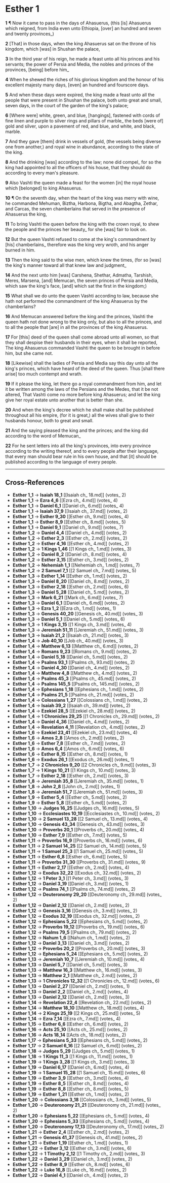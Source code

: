 # Esther 1

**1** ¶ Now it came to pass in the days of Ahasuerus, (this [is] Ahasuerus which reigned, from India even unto Ethiopia, [over] an hundred and seven and twenty provinces_)

**2** [That] in those days, when the king Ahasuerus sat on the throne of his kingdom, which [was] in Shushan the palace,

**3** In the third year of his reign, he made a feast unto all his princes and his servants; the power of Persia and Media, the nobles and princes of the provinces, [being] before him_

**4** When he shewed the riches of his glorious kingdom and the honour of his excellent majesty many days, [even] an hundred and fourscore days.

**5** And when these days were expired, the king made a feast unto all the people that were present in Shushan the palace, both unto great and small, seven days, in the court of the garden of the king's palace;

**6** [Where were] white, green, and blue, [hangings], fastened with cords of fine linen and purple to silver rings and pillars of marble_ the beds [were of] gold and silver, upon a pavement of red, and blue, and white, and black, marble.

**7** And they gave [them] drink in vessels of gold, (the vessels being diverse one from another,) and royal wine in abundance, according to the state of the king.

**8** And the drinking [was] according to the law; none did compel_ for so the king had appointed to all the officers of his house, that they should do according to every man's pleasure.

**9** Also Vashti the queen made a feast for the women [in] the royal house which [belonged] to king Ahasuerus.

**10** ¶ On the seventh day, when the heart of the king was merry with wine, he commanded Mehuman, Biztha, Harbona, Bigtha, and Abagtha, Zethar, and Carcas, the seven chamberlains that served in the presence of Ahasuerus the king,

**11** To bring Vashti the queen before the king with the crown royal, to shew the people and the princes her beauty_ for she [was] fair to look on.

**12** But the queen Vashti refused to come at the king's commandment by [his] chamberlains_ therefore was the king very wroth, and his anger burned in him.

**13** Then the king said to the wise men, which knew the times, (for so [was] the king's manner toward all that knew law and judgment_

**14** And the next unto him [was] Carshena, Shethar, Admatha, Tarshish, Meres, Marsena, [and] Memucan, the seven princes of Persia and Media, which saw the king's face, [and] which sat the first in the kingdom;)

**15** What shall we do unto the queen Vashti according to law, because she hath not performed the commandment of the king Ahasuerus by the chamberlains?

**16** And Memucan answered before the king and the princes, Vashti the queen hath not done wrong to the king only, but also to all the princes, and to all the people that [are] in all the provinces of the king Ahasuerus.

**17** For [this] deed of the queen shall come abroad unto all women, so that they shall despise their husbands in their eyes, when it shall be reported, The king Ahasuerus commanded Vashti the queen to be brought in before him, but she came not.

**18** [Likewise] shall the ladies of Persia and Media say this day unto all the king's princes, which have heard of the deed of the queen. Thus [shall there arise] too much contempt and wrath.

**19** If it please the king, let there go a royal commandment from him, and let it be written among the laws of the Persians and the Medes, that it be not altered, That Vashti come no more before king Ahasuerus; and let the king give her royal estate unto another that is better than she.

**20** And when the king's decree which he shall make shall be published throughout all his empire, (for it is great,) all the wives shall give to their husbands honour, both to great and small.

**21** And the saying pleased the king and the princes; and the king did according to the word of Memucan_

**22** For he sent letters into all the king's provinces, into every province according to the writing thereof, and to every people after their language, that every man should bear rule in his own house, and that [it] should be published according to the language of every people.

---

## Cross-References

- **Esther 1_1** → **Isaiah 18_1** [[Isaiah ch_ 18.md]] (votes_ 2)
- **Esther 1_1** → **Ezra 4_6** [[Ezra ch_ 4.md]] (votes_ 4)
- **Esther 1_1** → **Daniel 6_1** [[Daniel ch_ 6.md]] (votes_ 4)
- **Esther 1_1** → **Isaiah 37_9** [[Isaiah ch_ 37.md]] (votes_ 2)
- **Esther 1_1** → **Esther 9_30** [[Esther ch_ 9.md]] (votes_ 4)
- **Esther 1_1** → **Esther 8_9** [[Esther ch_ 8.md]] (votes_ 5)
- **Esther 1_1** → **Daniel 9_1** [[Daniel ch_ 9.md]] (votes_ 7)
- **Esther 1_2** → **Daniel 4_4** [[Daniel ch_ 4.md]] (votes_ 2)
- **Esther 1_2** → **Esther 2_3** [[Esther ch_ 2.md]] (votes_ 2)
- **Esther 1_2** → **Esther 4_16** [[Esther ch_ 4.md]] (votes_ 2)
- **Esther 1_2** → **1 Kings 1_46** [[1 Kings ch_ 1.md]] (votes_ 3)
- **Esther 1_2** → **Daniel 8_2** [[Daniel ch_ 8.md]] (votes_ 4)
- **Esther 1_2** → **Esther 3_15** [[Esther ch_ 3.md]] (votes_ 2)
- **Esther 1_2** → **Nehemiah 1_1** [[Nehemiah ch_ 1.md]] (votes_ 7)
- **Esther 1_2** → **2 Samuel 7_1** [[2 Samuel ch_ 7.md]] (votes_ 5)
- **Esther 1_3** → **Esther 1_14** [[Esther ch_ 1.md]] (votes_ 2)
- **Esther 1_3** → **Daniel 8_20** [[Daniel ch_ 8.md]] (votes_ 2)
- **Esther 1_3** → **Esther 2_18** [[Esther ch_ 2.md]] (votes_ 6)
- **Esther 1_3** → **Daniel 5_28** [[Daniel ch_ 5.md]] (votes_ 2)
- **Esther 1_3** → **Mark 6_21** [[Mark ch_ 6.md]] (votes_ 7)
- **Esther 1_3** → **Daniel 6_1** [[Daniel ch_ 6.md]] (votes_ 2)
- **Esther 1_3** → **Ezra 1_2** [[Ezra ch_ 1.md]] (votes_ 1)
- **Esther 1_3** → **Genesis 40_20** [[Genesis ch_ 40.md]] (votes_ 3)
- **Esther 1_3** → **Daniel 5_1** [[Daniel ch_ 5.md]] (votes_ 6)
- **Esther 1_3** → **1 Kings 3_15** [[1 Kings ch_ 3.md]] (votes_ 4)
- **Esther 1_3** → **Jeremiah 51_11** [[Jeremiah ch_ 51.md]] (votes_ 3)
- **Esther 1_3** → **Isaiah 21_2** [[Isaiah ch_ 21.md]] (votes_ 3)
- **Esther 1_4** → **Job 40_10** [[Job ch_ 40.md]] (votes_ 3)
- **Esther 1_4** → **Matthew 6_13** [[Matthew ch_ 6.md]] (votes_ 2)
- **Esther 1_4** → **Romans 9_23** [[Romans ch_ 9.md]] (votes_ 2)
- **Esther 1_4** → **Daniel 5_18** [[Daniel ch_ 5.md]] (votes_ 2)
- **Esther 1_4** → **Psalms 93_1** [[Psalms ch_ 93.md]] (votes_ 2)
- **Esther 1_4** → **Daniel 4_30** [[Daniel ch_ 4.md]] (votes_ 2)
- **Esther 1_4** → **Matthew 4_8** [[Matthew ch_ 4.md]] (votes_ 2)
- **Esther 1_4** → **Psalms 45_3** [[Psalms ch_ 45.md]] (votes_ 2)
- **Esther 1_4** → **Psalms 145_5** [[Psalms ch_ 145.md]] (votes_ 2)
- **Esther 1_4** → **Ephesians 1_18** [[Ephesians ch_ 1.md]] (votes_ 2)
- **Esther 1_4** → **Psalms 21_5** [[Psalms ch_ 21.md]] (votes_ 2)
- **Esther 1_4** → **Colossians 1_27** [[Colossians ch_ 1.md]] (votes_ 2)
- **Esther 1_4** → **Isaiah 39_2** [[Isaiah ch_ 39.md]] (votes_ 2)
- **Esther 1_4** → **Ezekiel 28_5** [[Ezekiel ch_ 28.md]] (votes_ 2)
- **Esther 1_4** → **1 Chronicles 29_25** [[1 Chronicles ch_ 29.md]] (votes_ 2)
- **Esther 1_4** → **Daniel 4_36** [[Daniel ch_ 4.md]] (votes_ 2)
- **Esther 1_4** → **Revelation 4_11** [[Revelation ch_ 4.md]] (votes_ 2)
- **Esther 1_6** → **Ezekiel 23_41** [[Ezekiel ch_ 23.md]] (votes_ 4)
- **Esther 1_6** → **Amos 2_8** [[Amos ch_ 2.md]] (votes_ 2)
- **Esther 1_6** → **Esther 7_8** [[Esther ch_ 7.md]] (votes_ 2)
- **Esther 1_6** → **Amos 6_4** [[Amos ch_ 6.md]] (votes_ 6)
- **Esther 1_6** → **Esther 8_15** [[Esther ch_ 8.md]] (votes_ 1)
- **Esther 1_6** → **Exodus 26_1** [[Exodus ch_ 26.md]] (votes_ 1)
- **Esther 1_7** → **2 Chronicles 9_20** [[2 Chronicles ch_ 9.md]] (votes_ 3)
- **Esther 1_7** → **1 Kings 10_21** [[1 Kings ch_ 10.md]] (votes_ 3)
- **Esther 1_7** → **Esther 2_18** [[Esther ch_ 2.md]] (votes_ 3)
- **Esther 1_8** → **Jeremiah 35_8** [[Jeremiah ch_ 35.md]] (votes_ 1)
- **Esther 1_8** → **John 2_8** [[John ch_ 2.md]] (votes_ 1)
- **Esther 1_8** → **Jeremiah 51_7** [[Jeremiah ch_ 51.md]] (votes_ 3)
- **Esther 1_9** → **Esther 5_4** [[Esther ch_ 5.md]] (votes_ 2)
- **Esther 1_9** → **Esther 5_8** [[Esther ch_ 5.md]] (votes_ 2)
- **Esther 1_10** → **Judges 16_25** [[Judges ch_ 16.md]] (votes_ 5)
- **Esther 1_10** → **Ecclesiastes 10_19** [[Ecclesiastes ch_ 10.md]] (votes_ 2)
- **Esther 1_10** → **2 Samuel 13_28** [[2 Samuel ch_ 13.md]] (votes_ 4)
- **Esther 1_10** → **Genesis 43_34** [[Genesis ch_ 43.md]] (votes_ 3)
- **Esther 1_10** → **Proverbs 20_1** [[Proverbs ch_ 20.md]] (votes_ 4)
- **Esther 1_10** → **Esther 7_9** [[Esther ch_ 7.md]] (votes_ 5)
- **Esther 1_11** → **Proverbs 16_9** [[Proverbs ch_ 16.md]] (votes_ 6)
- **Esther 1_11** → **2 Samuel 14_25** [[2 Samuel ch_ 14.md]] (votes_ 5)
- **Esther 1_11** → **1 Samuel 25_3** [[1 Samuel ch_ 25.md]] (votes_ 5)
- **Esther 1_11** → **Esther 6_8** [[Esther ch_ 6.md]] (votes_ 5)
- **Esther 1_11** → **Proverbs 31_30** [[Proverbs ch_ 31.md]] (votes_ 9)
- **Esther 1_11** → **Esther 2_17** [[Esther ch_ 2.md]] (votes_ 4)
- **Esther 1_12** → **Exodus 32_22** [[Exodus ch_ 32.md]] (votes_ 2)
- **Esther 1_12** → **1 Peter 3_1** [[1 Peter ch_ 3.md]] (votes_ 3)
- **Esther 1_12** → **Daniel 3_19** [[Daniel ch_ 3.md]] (votes_ 1)
- **Esther 1_12** → **Psalms 74_1** [[Psalms ch_ 74.md]] (votes_ 2)
- **Esther 1_12** → **Deuteronomy 29_20** [[Deuteronomy ch_ 29.md]] (votes_ 2)
- **Esther 1_12** → **Daniel 2_12** [[Daniel ch_ 2.md]] (votes_ 2)
- **Esther 1_12** → **Genesis 3_16** [[Genesis ch_ 3.md]] (votes_ 2)
- **Esther 1_12** → **Exodus 32_19** [[Exodus ch_ 32.md]] (votes_ 2)
- **Esther 1_12** → **Ephesians 5_22** [[Ephesians ch_ 5.md]] (votes_ 2)
- **Esther 1_12** → **Proverbs 19_12** [[Proverbs ch_ 19.md]] (votes_ 6)
- **Esther 1_12** → **Psalms 79_5** [[Psalms ch_ 79.md]] (votes_ 2)
- **Esther 1_12** → **Nahum 1_6** [[Nahum ch_ 1.md]] (votes_ 2)
- **Esther 1_12** → **Daniel 3_13** [[Daniel ch_ 3.md]] (votes_ 2)
- **Esther 1_12** → **Proverbs 20_2** [[Proverbs ch_ 20.md]] (votes_ 3)
- **Esther 1_12** → **Ephesians 5_24** [[Ephesians ch_ 5.md]] (votes_ 2)
- **Esther 1_13** → **Jeremiah 10_7** [[Jeremiah ch_ 10.md]] (votes_ 4)
- **Esther 1_13** → **Daniel 5_7** [[Daniel ch_ 5.md]] (votes_ 3)
- **Esther 1_13** → **Matthew 16_3** [[Matthew ch_ 16.md]] (votes_ 3)
- **Esther 1_13** → **Matthew 2_1** [[Matthew ch_ 2.md]] (votes_ 2)
- **Esther 1_13** → **1 Chronicles 12_32** [[1 Chronicles ch_ 12.md]] (votes_ 6)
- **Esther 1_13** → **Daniel 2_27** [[Daniel ch_ 2.md]] (votes_ 1)
- **Esther 1_13** → **Daniel 2_2** [[Daniel ch_ 2.md]] (votes_ 4)
- **Esther 1_13** → **Daniel 2_12** [[Daniel ch_ 2.md]] (votes_ 3)
- **Esther 1_14** → **Revelation 22_4** [[Revelation ch_ 22.md]] (votes_ 2)
- **Esther 1_14** → **Matthew 18_10** [[Matthew ch_ 18.md]] (votes_ 4)
- **Esther 1_14** → **2 Kings 25_19** [[2 Kings ch_ 25.md]] (votes_ 5)
- **Esther 1_14** → **Ezra 7_14** [[Ezra ch_ 7.md]] (votes_ 4)
- **Esther 1_15** → **Esther 6_6** [[Esther ch_ 6.md]] (votes_ 2)
- **Esther 1_16** → **Acts 25_10** [[Acts ch_ 25.md]] (votes_ 2)
- **Esther 1_16** → **Acts 18_14** [[Acts ch_ 18.md]] (votes_ 2)
- **Esther 1_17** → **Ephesians 5_33** [[Ephesians ch_ 5.md]] (votes_ 2)
- **Esther 1_17** → **2 Samuel 6_16** [[2 Samuel ch_ 6.md]] (votes_ 2)
- **Esther 1_18** → **Judges 5_29** [[Judges ch_ 5.md]] (votes_ 1)
- **Esther 1_18** → **1 Kings 11_3** [[1 Kings ch_ 11.md]] (votes_ 1)
- **Esther 1_19** → **1 Kings 3_28** [[1 Kings ch_ 3.md]] (votes_ 3)
- **Esther 1_19** → **Daniel 6_17** [[Daniel ch_ 6.md]] (votes_ 4)
- **Esther 1_19** → **1 Samuel 15_28** [[1 Samuel ch_ 15.md]] (votes_ 6)
- **Esther 1_19** → **Esther 3_9** [[Esther ch_ 3.md]] (votes_ 4)
- **Esther 1_19** → **Esther 8_5** [[Esther ch_ 8.md]] (votes_ 4)
- **Esther 1_19** → **Esther 8_8** [[Esther ch_ 8.md]] (votes_ 5)
- **Esther 1_19** → **Esther 1_21** [[Esther ch_ 1.md]] (votes_ 2)
- **Esther 1_20** → **Colossians 3_18** [[Colossians ch_ 3.md]] (votes_ 5)
- **Esther 1_20** → **Deuteronomy 21_21** [[Deuteronomy ch_ 21.md]] (votes_ 2)
- **Esther 1_20** → **Ephesians 5_22** [[Ephesians ch_ 5.md]] (votes_ 4)
- **Esther 1_20** → **Ephesians 5_33** [[Ephesians ch_ 5.md]] (votes_ 4)
- **Esther 1_20** → **Deuteronomy 17_13** [[Deuteronomy ch_ 17.md]] (votes_ 2)
- **Esther 1_21** → **Esther 2_4** [[Esther ch_ 2.md]] (votes_ 2)
- **Esther 1_21** → **Genesis 41_37** [[Genesis ch_ 41.md]] (votes_ 2)
- **Esther 1_21** → **Esther 1_19** [[Esther ch_ 1.md]] (votes_ 1)
- **Esther 1_22** → **Esther 3_12** [[Esther ch_ 3.md]] (votes_ 6)
- **Esther 1_22** → **1 Timothy 2_12** [[1 Timothy ch_ 2.md]] (votes_ 3)
- **Esther 1_22** → **Daniel 3_29** [[Daniel ch_ 3.md]] (votes_ 2)
- **Esther 1_22** → **Esther 8_9** [[Esther ch_ 8.md]] (votes_ 6)
- **Esther 1_22** → **Luke 16_8** [[Luke ch_ 16.md]] (votes_ 2)
- **Esther 1_22** → **Daniel 4_1** [[Daniel ch_ 4.md]] (votes_ 2)
